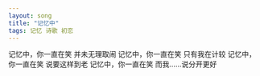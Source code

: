 ```yaml
---
layout: song
title: "记忆中"
tags: 记忆 诗歌 初恋
---
```


记忆中，你一直在笑
并未无理取闹
记忆中，你一直在笑
只有我在计较
记忆中，你一直在笑
说要这样到老
记忆中，你一直在笑
而我……说分开更好
